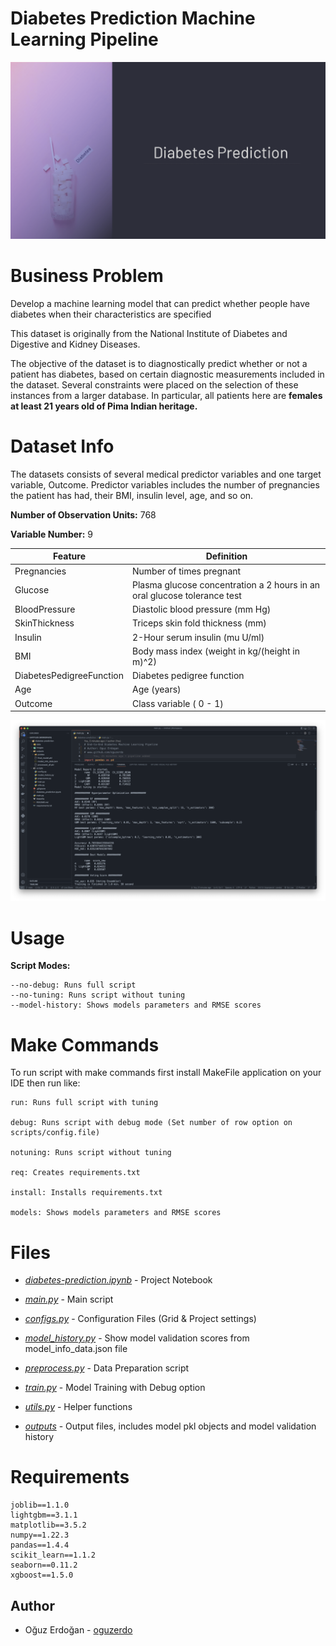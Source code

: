 # Diabetes Prediction Machine Learning Pipeline
![banner](/images/diabetes.png)

# Business Problem

Develop a machine learning model that can predict whether people have diabetes when their characteristics are specified

This dataset is originally from the National Institute of Diabetes and Digestive and Kidney Diseases.

The objective of the dataset is to diagnostically predict whether or not a patient has diabetes, based on certain diagnostic measurements included in the dataset. Several constraints were placed on the selection of these instances from a larger database. In particular, all patients here are **females at least 21 years old of Pima Indian heritage.**

# Dataset Info

The datasets consists of several medical predictor variables and one target variable, Outcome. Predictor variables includes the number of pregnancies the patient has had, their BMI, insulin level, age, and so on.

**Number of Observation Units:** 768

**Variable Number:** 9

| Feature | Definition |
| --- | --- |
| Pregnancies | Number of times pregnant |
| Glucose | Plasma glucose concentration a 2 hours in an oral glucose tolerance test |
| BloodPressure | Diastolic blood pressure (mm Hg) |
| SkinThickness | Triceps skin fold thickness (mm) |
| Insulin | 2-Hour serum insulin (mu U/ml) |
| BMI | Body mass index (weight in kg/(height in m)^2) |
| DiabetesPedigreeFunction | Diabetes pedigree function |
| Age | Age (years) |
| Outcome | Class variable ( 0 - 1) |

!['pipeline'](images/pipeline.png)
# Usage 
**Script Modes:**
```
--no-debug: Runs full script
--no-tuning: Runs script without tuning
--model-history: Shows models parameters and RMSE scores
```
# Make Commands
To run script with make commands first install MakeFile application on your IDE then run like:

```
run: Runs full script with tuning

debug: Runs script with debug mode (Set number of row option on scripts/config.file)

notuning: Runs script without tuning

req: Creates requirements.txt

install: Installs requirements.txt

models: Shows models parameters and RMSE scores
```


# Files

- [*diabetes-prediction.ipynb*](https://github.com/oguzerdo/diabetes-prediction/blob/main/diabetes_prediction.ipynb) - Project Notebook
- [*main.py*](https://github.com/oguzerdo/diabetes-prediction-ml-pipeline/blob/main/main.py) - Main script  

- [*configs.py*](https://github.com/oguzerdo/diabetes-prediction-ml-pipeline/blob/main/scripts/config.py) - Configuration Files (Grid & Project settings)
- [*model_history.py*](https://github.com/oguzerdo/diabetes-prediction/blob/main/helpers.py) - Show model validation scores from model_info_data.json file
- [*preprocess.py*](https://github.com/oguzerdo/diabetes-prediction-ml-pipeline/blob/main/scripts/preprocess.py) - Data Preparation script
- [*train.py*](https://github.com/oguzerdo/diabetes-prediction-ml-pipeline/blob/main/scripts/train.py) - Model Training with Debug option
- [*utils.py*](https://github.com/oguzerdo/diabetes-prediction-ml-pipeline/blob/main/scripts/utils.py) - Helper functions

- [*outputs*](https://github.com/oguzerdo/diabetes-prediction-ml-pipeline/tree/main/outputs) - Output files, includes model pkl objects and model validation history

# Requirements

```
joblib==1.1.0
lightgbm==3.1.1
matplotlib==3.5.2
numpy==1.22.3
pandas==1.4.4
scikit_learn==1.1.2
seaborn==0.11.2
xgboost==1.5.0
```

## Author

- Oğuz Erdoğan - [oguzerdo](www.oguzerdogan.com)
